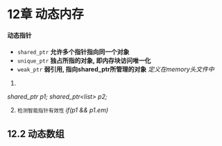 # 12章 动态内存

#### 动态指针

- `shared_ptr` **允许多个指针指向同一个对象**
- `unique_ptr` **独占所指的对象, 即内存块访问唯一化**
- `weak_ptr` **弱引用, 指向shared_ptr所管理的对象**
*定义在memory头文件中*

1. 
*shared_ptr<int> p1;*
*shared_ptr<list<int>> p2;*

2. `检测智能指针有效性`
*if(p1 && p1.em)*

## 12.2 动态数组
>


